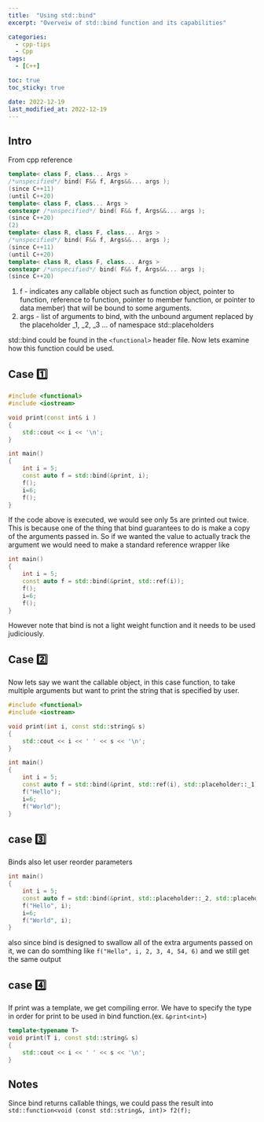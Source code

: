 ```yaml
---
title:  "Using std::bind"
excerpt: "Overveiw of std::bind function and its capabilities"

categories:
  - cpp-tips
  - Cpp
tags:
  - [C++]

toc: true
toc_sticky: true

date: 2022-12-19
last_modified_at: 2022-12-19
---
```


## Intro
From cpp reference
```c++
template< class F, class... Args >
/*unspecified*/ bind( F&& f, Args&&... args );
(since C++11)
(until C++20)
template< class F, class... Args >
constexpr /*unspecified*/ bind( F&& f, Args&&... args );
(since C++20)
(2)	
template< class R, class F, class... Args >
/*unspecified*/ bind( F&& f, Args&&... args );
(since C++11)
(until C++20)
template< class R, class F, class... Args >
constexpr /*unspecified*/ bind( F&& f, Args&&... args );
(since C++20)
```

1. f - indicates any callable object such as function object, pointer to function, reference to function, pointer to member function, or pointer to data member) that will be bound to some arguments.
2. args - list of arguments to bind, with the unbound argument replaced by the placeholder _1, _2, _3 ... of namespace std::placeholders

std::bind could be found in the `<functional>` header file. Now lets examine how this function could be used.

## Case 1️⃣
```c++
#include <functional>
#include <iostream>

void print(const int& i )
{
    std::cout << i << '\n';
}

int main()
{
    int i = 5;
    const auto f = std::bind(&print, i);
    f();
    i=6;
    f();
}
```

If the code above is executed, we would see only 5s are printed out twice. This is because one of the thing that bind guarantees to do is make a copy of the arguments passed in. So if we wanted the value to actually track the argument we would need to make a standard reference wrapper like

```c++
int main()
{
    int i = 5;
    const auto f = std::bind(&print, std::ref(i));
    f();
    i=6;
    f();
}
```

However note that bind is not a light weight function and it needs to be used judiciously. 


## Case 2️⃣
Now lets say we want the callable object, in this case function, to take multiple arguments but want to print the string that is specified by user. 

```c++
#include <functional>
#include <iostream>

void print(int i, const std::string& s)
{
    std::cout << i << ' ' << s << '\n';
}

int main()
{
    int i = 5;
    const auto f = std::bind(&print, std::ref(i), std::placeholder::_1);
    f("Hello");
    i=6;
    f("World");
}
```

## case 3️⃣
Binds also let user reorder parameters
```c++
int main()
{
    int i = 5;
    const auto f = std::bind(&print, std::placeholder::_2, std::placeholder::_1);
    f("Hello", i);
    i=6;
    f("World", i);
}
```

also since bind is designed to swallow all of the extra arguments passed on it, we can do somthing like `f("Hello", i, 2, 3, 4, 54, 6)` and we still get the same output

## case 4️⃣
If print was a template, we get compiling error. We have to specify the type in order for print to be used in bind function.(ex. `&print<int>`)
```c++
template<typename T>
void print(T i, const std::string& s)
{
    std::cout << i << ' ' << s << '\n';
}
```

## Notes
Since bind returns callable things, we could pass the result into `std::function<void (const std::string&, int)> f2(f);`

